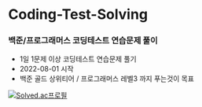 # Coding-Test-Solving
### 백준/프로그래머스 코딩테스트 연습문제 풀이 
* 1일 1문제 이상 코딩테스트 연습문제 풀기
* 2022-08-01 시작
* 백준 골드 상위티어 / 프로그래머스 레벨3 까지 푸는것이 목표

[![Solved.ac프로필](http://mazassumnida.wtf/api/v2/generate_badge?boj=iwhy7979)](https://solved.ac/iwhy7979)
